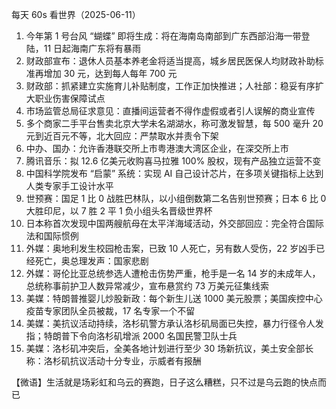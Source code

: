 每天 60s 看世界（2025-06-11）

1. 今年第 1 号台风 “蝴蝶” 即将生成：将在海南岛南部到广东西部沿海一带登陆，11 日起海南广东将有暴雨
2. 财政部宣布：退休人员基本养老金将适当提高，城乡居民医保人均财政补助标准再增加 30 元，达到每人每年 700 元
3. 财政部：抓紧建立实施育儿补贴制度，工作正加快推进；人社部：稳妥有序扩大职业伤害保障试点
4. 市场监管总局征求意见：直播间运营者不得作虚假或者引人误解的商业宣传
5. 多个商家二手平台售卖北京大学未名湖湖水，称可激发智慧，每 500 毫升 20 元到近百元不等，北大回应：严禁取水并责令下架
6. 中办、国办：允许香港联交所上市粤港澳大湾区企业，在深交所上市
7. 腾讯音乐：拟 12.6 亿美元收购喜马拉雅 100% 股权，现有产品独立运营不变
8. 中国科学院发布 “启蒙” 系统：实现 AI 自己设计芯片，在多项关键指标上达到人类专家手工设计水平
9. 世预赛：国足 1 比 0 战胜巴林队，以小组倒数第二名告别世预赛；日本 6 比 0 大胜印尼，以 7 胜 2 平 1 负小组头名晋级世界杯
10. 日本称首次发现中国两艘航母在太平洋海域活动，外交部回应：完全符合国际法和国际惯例
11. 外媒：奥地利发生校园枪击案，已致 10 人死亡，另有数人受伤，22 岁凶手已经死亡，奥总理发声：国家悲剧
12. 外媒：哥伦比亚总统参选人遭枪击伤势严重，枪手是一名 14 岁的未成年人，总统称事前护卫人数异常减少，宣布悬赏约 73 万美元征集线索
13. 美媒：特朗普推婴儿炒股新政：每个新生儿送 1000 美元股票；美国疾控中心疫苗专家团队全员被裁，17 名专家一个不留
14. 美媒：美抗议活动持续，洛杉矶警方承认洛杉矶局面已失控，暴力行径令人发指；特朗普下令向洛杉矶增派 2000 名国民警卫队士兵
15. 美媒：洛杉矶冲突后，全美各地计划进行至少 30 场新抗议，美土安全部长称：洛杉矶抗议活动十分专业，示威者有报酬

【微语】生活就是场彩虹和乌云的赛跑，日子这么糟糕，只不过是乌云跑的快点而已